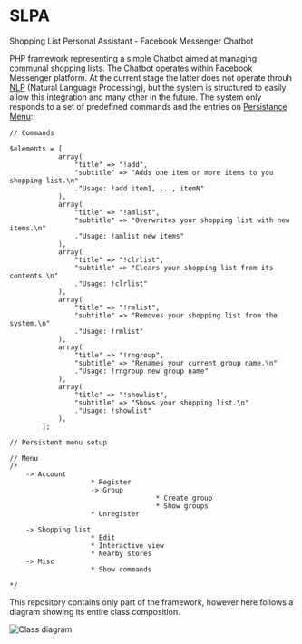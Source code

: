 # SLPA
Shopping List Personal Assistant - Facebook Messenger Chatbot

PHP framework representing a simple Chatbot aimed at managing communal shopping lists. The Chatbot operates within Facebook Messenger platform. At the current stage the latter does not operate throuh [NLP](https://en.wikipedia.org/wiki/Natural_language_processing) (Natural Language Processing), but the system is structured to easily allow this integration and many other in the future. The system only responds to a set of predefined commands and the entries on [Persistance Menu](https://developers.facebook.com/docs/messenger-platform/reference/messenger-profile-api/persistent-menu/):

```
// Commands

$elements = [
            array(
                "title" => "!add",
                "subtitle" => "Adds one item or more items to you shopping list.\n"
                ."Usage: !add item1, ..., itemN"
            ),
            array(
                "title" => "!amlist",
                "subtitle" => "Overwrites your shopping list with new items.\n"
                ."Usage: !amlist new items"
            ),
            array(
                "title" => "!clrlist",
                "subtitle" => "Clears your shopping list from its contents.\n"
                ."Usage: !clrlist"
            ),
            array(
                "title" => "!rmlist",
                "subtitle" => "Removes your shopping list from the system.\n"
                ."Usage: !rmlist"
            ),
            array(
                "title" => "!rngroup",
                "subtitle" => "Renames your current group name.\n"
                ."Usage: !rngroup new group name"
            ),
            array(
                "title" => "!showlist",
                "subtitle" => "Shows your shopping list.\n"
                ."Usage: !showlist"
            ),
        ];
        
// Persistent menu setup

// Menu 
/*
    -> Account
                    * Register
                    -> Group
                                    * Create group
                                    * Show groups
                    * Unregister                            
                    
    -> Shopping list
                    * Edit
                    * Interactive view 
                    * Nearby stores
    -> Misc
                    * Show commands

*/
```

This repository contains only part of the framework, however here follows a diagram showing its entire class composition.

![Class diagram](https://i.imgur.com/h5u2Cpj.png)
